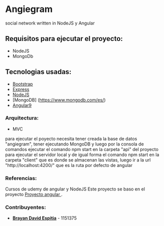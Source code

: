 # Angiegram
social network written in NodeJS y Angular <br>
## Requisitos para ejecutar el proyecto: <br>
- NodeJS
- MongoDb
## Tecnologias usadas:
- [Bootstrap](https://getbootstrap.com/)
- [Express](https://expressjs.com/es//)
- [NodeJS](https://nodejs.org/es//)
- [MongoDB] (https://www.mongodb.com/es/)
- [Angular9](https://angular.io/)
### Arquitectura:
- MVC

para ejecutar el poyecto necesita tener creada la base de datos "angiegram", tener ejecutando MongoDB y luego por la consola de comandos ejecutar el comando npm start en la carpeta 
"api" del proyecto para ejecutar el servidor local y de igual forma el comando npm start en la carpeta "client" que es donde se almacenan
las vistas, luego ir a la url "http://localhost:4200/" que es la ruta por defecto de angular

### Referencias:
Cursos de udemy de angular y NodeJS
Este proyecto se baso en el proyecto [Proyecto angular ](https://github.com/brayanespitia/proyectoAngular).

### Contribuyentes:
- [**Brayan David Espitia**](https://github.com/brayanespitia) - 1151375
